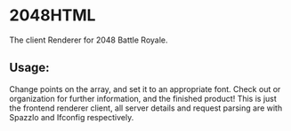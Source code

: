 # 2048HTML
The client Renderer for 2048 Battle Royale.

## Usage:
Change points on the array, and set it to an appropriate font.
Check out or organization for further information, and the finished product!
This is just the frontend renderer client, all server details and request parsing are with Spazzlo and Ifconfig respectively.
